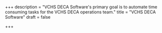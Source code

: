 +++
description = "VCHS DECA Software's primary goal is to automate time consuming tasks for the VCHS DECA operations team."
title = "VCHS DECA Software"
draft = false

+++